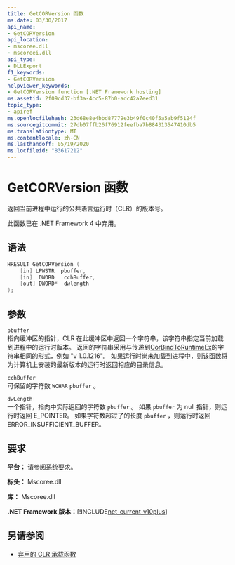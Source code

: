```yaml
---
title: GetCORVersion 函数
ms.date: 03/30/2017
api_name:
- GetCORVersion
api_location:
- mscoree.dll
- mscoreei.dll
api_type:
- DLLExport
f1_keywords:
- GetCORVersion
helpviewer_keywords:
- GetCORVersion function [.NET Framework hosting]
ms.assetid: 2f09cd37-bf3a-4cc5-87b0-adc42a7eed31
topic_type:
- apiref
ms.openlocfilehash: 23d68e8e4bbd87779e3b49f0c40f5a5ab9f5124f
ms.sourcegitcommit: 27db07ffb26f76912feefba7b884313547410db5
ms.translationtype: MT
ms.contentlocale: zh-CN
ms.lasthandoff: 05/19/2020
ms.locfileid: "83617212"
---
```

# <a name="getcorversion-function"></a>GetCORVersion 函数
返回当前进程中运行的公共语言运行时（CLR）的版本号。  
  
 此函数已在 .NET Framework 4 中弃用。  
  
## <a name="syntax"></a>语法  
  
```cpp  
HRESULT GetCORVersion (  
    [in] LPWSTR  pbuffer,  
    [in]  DWORD   cchBuffer,
    [out] DWORD*  dwlength  
);
```  
  
## <a name="parameters"></a>参数  
 `pbuffer`  
 指向缓冲区的指针，CLR 在此缓冲区中返回一个字符串，该字符串指定当前加载到进程中的运行时版本。 返回的字符串采用与传递到[CorBindToRuntimeEx](corbindtoruntimeex-function.md)的字符串相同的形式，例如 "v 1.0.1216"。 如果运行时尚未加载到进程中，则该函数将为计算机上安装的最新版本的运行时返回相应的目录信息。  
  
 `cchBuffer`  
 可保留的字符数 `WCHAR` `pbuffer` 。  
  
 `dwLength`  
 一个指针，指向中实际返回的字符数 `pbuffer` 。 如果 `pbuffer` 为 null 指针，则运行时返回 E_POINTER。 如果字符数超过了的长度 `pbuffer` ，则运行时返回 ERROR_INSUFFICIENT_BUFFER。  
  
## <a name="requirements"></a>要求  
 **平台：** 请参阅[系统要求](../../get-started/system-requirements.md)。  
  
 **标头：** Mscoree.dll  
  
 **库：** Mscoree.dll  
  
 **.NET Framework 版本：**[!INCLUDE[net_current_v10plus](../../../../includes/net-current-v10plus-md.md)]  
  
## <a name="see-also"></a>另请参阅

- [弃用的 CLR 承载函数](deprecated-clr-hosting-functions.md)
